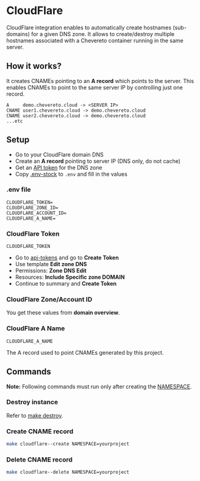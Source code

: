 # CloudFlare

CloudFlare integration enables to automatically create hostnames (sub-domains) for a given DNS zone. It allows to create/destroy multiple hostnames associated with a Chevereto container running in the same server.

## How it works?

It creates CNAMEs pointing to an **A record** which points to the server. This enables CNAMEs to point to the same server IP by controlling just one record.

```plain
A     demo.chevereto.cloud -> <SERVER IP>
CNAME user1.chevereto.cloud -> demo.chevereto.cloud
CNAME user2.chevereto.cloud -> demo.chevereto.cloud
...etc
```

## Setup

* Go to your CloudFlare domain DNS
* Create an **A record** pointing to server IP (DNS only, do not cache)
* Get an [API token](#cloudflare-token) for the DNS zone
* Copy [.env-stock](.env-stock) to `.env` and fill in the values

### .env file

```env
CLOUDFLARE_TOKEN=
CLOUDFLARE_ZONE_ID=
CLOUDFLARE_ACCOUNT_ID=
CLOUDFLARE_A_NAME=
```

### CloudFlare Token

`CLOUDFLARE_TOKEN`

* Go to [api-tokens](https://dash.cloudflare.com/profile/api-tokens) and go to **Create Token**
* Use template **Edit zone DNS**
* Permissions: **Zone DNS Edit**
* Resources: **Include Specific zone DOMAIN**
* Continue to summary and **Create Token**

### CloudFlare Zone/Account ID

You get these values from **domain overview**.

### CloudFlare A Name

`CLOUDFLARE_A_NAME`

The A record used to point CNAMEs generated by this project.

## Commands

**Note:** Following commands must run only after creating the [NAMESPACE](NAMESPACE.md).

### Destroy instance

Refer to [make destroy](DOCKER-COMPOSE.md#destroy).

### Create CNAME record

```sh
make cloudflare--create NAMESPACE=yourproject
```

### Delete CNAME record

```sh
make cloudflare--delete NAMESPACE=yourproject
```
